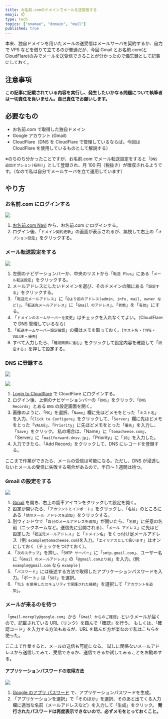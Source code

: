 ```yaml
---
title: お名前.comのドメインでメールを送受信する
emoji: 📫
type: tech
topics: ["onamae", "domain", "mail"]
published: true
---
```


本来、独自ドメインを用いたメールの送受信はメールサーバを契約するか、自力で VPS などを借りて立てるのが普通だが、今回 Gmail とお名前.com(と CloudFlare)のみでメールを送受信できることが分かったので備忘録として記事にしておく。

## 注意事項

**この記事に記載されている内容を実行し、発生したいかなる問題について執筆者は一切責任を負いません。自己責任でお願いします。**

## 必要なもの

- お名前.com で取得した独自ドメイン
- Google アカウント (Gmail)
- CloudFlare（DNS を CloudFlare で管理しているならば。今回は CloudFlare を使用しているものとして解説する）

※のちのち分かったことですが、お名前.com でメール転送設定をすると「`DNS 追加オプション(有料)`」として登録され、月 100 円（税抜き）が徴収されるようです。（なので私は自分でメールサーバを立て運用しています）

## やり方

### お名前.com にログインする

![](https://storage.googleapis.com/zenn-user-upload/gra2umwiapnhj10i5d4z1pmerb2e)

1. [お名前.com Navi](https://navi.onamae.com/login) から、お名前.com にログインする。
2. ログイン後、「`ドメイン契約更新`」の画面が表示されるが、無視して右上の「`オプション設定`」をクリックする。

### メール転送設定をする

![](https://storage.googleapis.com/zenn-user-upload/ml37ro833m82q1609hotyvs2i7ce)

1. 左側のナビゲーションバーか、中央のリストから「`転送 Plus`」にある「`メール転送設定`」をクリックする。
2. メールアドレスにしたいドメインを選び、そのドメインの隣にある「`設定する`」をクリックする。
3. 「`転送元メールアドレス`」に「`@より前のアドレス(admin, info, mail, owner など)`」、「`転送先メールアドレス`」に「`Gmail のアドレス`」、「`状態`」を「`有効`」にする。
4. 「`ドメインのネームサーバーを変更`」はチェックを入れなくてよい。（CloudFlare で DNS 管理しているなら）
5. 「`転送ネームサーバー設定確認`」の欄はメモを取っておく。(`ホスト名`・`TYPE`・`VALUE`・`優先`)
6. すべて入力したら、「`確認画面に進む`」をクリックして設定内容を確認して「`設定する`」を押して設定する。

### DNS に登録する

![](https://storage.googleapis.com/zenn-user-upload/qgkl69nybz0gk2h2ay2jm58q87hr)

![](https://storage.googleapis.com/zenn-user-upload/s7vqp2e5shimpoz56t6vbf4t42zy)

1. [Login to Cloudflare](https://dash.cloudflare.com/login) で CloudFlare にログインする。
2. ログイン後、上側のナビゲーションバーの「`DNS`」をクリック、「`DNS Records`」とある `DNS` の設定画面を開く。
3. 画像のように、「`MX`」を選択、「`Name`」欄に先ほどメモをとった「`ホスト名`」を入力、「`Click to Configure`」をクリックして、「`Server`」欄に先ほどメモをとった「`VALUE`」、「`Priority`」に先ほどメモをとった「`優先`」を入力し、「`Save`」をクリック。
   私の場合は、「Name」に「`tomacheese.com`」、「Server」に「`mailforward.dnsv.jp`」、「Priority」に「`10`」を入力した。
4. 入力できたら、「Add Record」をクリックして、DNS にレコードを登録する。

ここまで作業ができたら、メールの受信は可能になる。ただし、DNS が浸透しないとメールの受信に失敗する場合があるので、半日～ 1 週間は待つ。

### Gmail の設定をする

![](https://storage.googleapis.com/zenn-user-upload/h4kb1rntmn3ru7pkgnfhd22ntl55)

1. [Gmail](https://mail.google.com/) を開き、右上の歯車アイコンをクリックして設定を開く。
2. 設定が開いたら、「`アカウントとインポート`」をクリックし、「`名前`」のところにある「`他のメール アドレスを追加`」をクリックする。
3. 別ウィンドウで「`自分のメールアドレスを追加`」が開いたら、「`名前`」に任意の名前（ニックネームなど。送信先に公開される）、「`メール アドレス`」に先ほど設定した「`転送元メールアドレス`」と「`ドメイン名`」をくっ付け足メールアドレス（例: `example@tomacheese.com`)を入力。「`エイリアスとして扱います`」はオンにしておく（チェックをつけておく）。
4. 「`次のステップ`」を押し、「`SMTP サーバー`」に「`smtp.gmail.com`」、ユーザー名に「`Gmail のメールアドレス`」の「`@gmail.comより前`」を入力。(例: `example@gmail.com` なら `example` )
5. 「`パスワード`」には後述する方法で取得したアプリケーションパスワードを入力。「ポート」は「`587`」を選択。
6. 「`TLS を使用したセキュリティで保護された接続`」を選択して「`アカウントを追加`」。

### メールが来るのを待つ

「`gmail-noreply@google.com`」から「`Gmail からのご確認`」というメールが届くので、記載されている URL（リンク）を踏んで「確認」を行う。
もしくは、「確認コード」を入力する方法もあるが、URL を踏んだ方が楽なので私はこちらを使った。

ここまで作業すると、メールの送信も可能になる。
試しに関係ないメールアドレスから送信してみて、受信できるか、送信できるか試してみることをお勧めする。

#### アプリケーションパスワードの取得方法

![](https://storage.googleapis.com/zenn-user-upload/tuvnmsuzlwe95ttqaqw3o621ueu5)

1. [Google のアプリ パスワード](https://myaccount.google.com/not-supported) で、アプリケーションパスワードを生成。
2. 「アプリケーションを選択」で「そのほか」を選択、そのあと出てくる入力欄に適当な名前（メールアドレスなど）を入力して「生成」をクリック。
   **発行されたパスワードは再度表示できないので、必ずメモをとっておくこと。**
